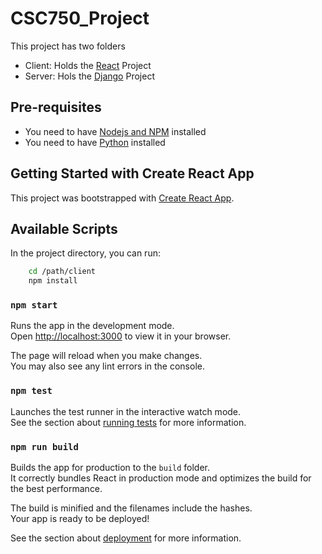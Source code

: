 # CSC750_Project

This project has two folders

- Client: Holds the [React](https://reactjs.org/docs/getting-started.html) Project
- Server: Hols the [Django](https://docs.djangoproject.com/en/4.1/intro/tutorial01/) Project

## Pre-requisites
- You need to have [Nodejs and NPM](https://nodejs.org/en/download/) installed
- You need to have [Python](https://www.digitalocean.com/community/tutorials/install-python-windows-10) installed

## Getting Started with Create React App

This project was bootstrapped with [Create React App](https://github.com/facebook/create-react-app).

## Available Scripts

In the project directory, you can run:

```bash
    cd /path/client
    npm install
```

### `npm start`

Runs the app in the development mode.\
Open [http://localhost:3000](http://localhost:3000) to view it in your browser.

The page will reload when you make changes.\
You may also see any lint errors in the console.

### `npm test`

Launches the test runner in the interactive watch mode.\
See the section about [running tests](https://facebook.github.io/create-react-app/docs/running-tests) for more information.

### `npm run build`

Builds the app for production to the `build` folder.\
It correctly bundles React in production mode and optimizes the build for the best performance.

The build is minified and the filenames include the hashes.\
Your app is ready to be deployed!

See the section about [deployment](https://facebook.github.io/create-react-app/docs/deployment) for more information.

